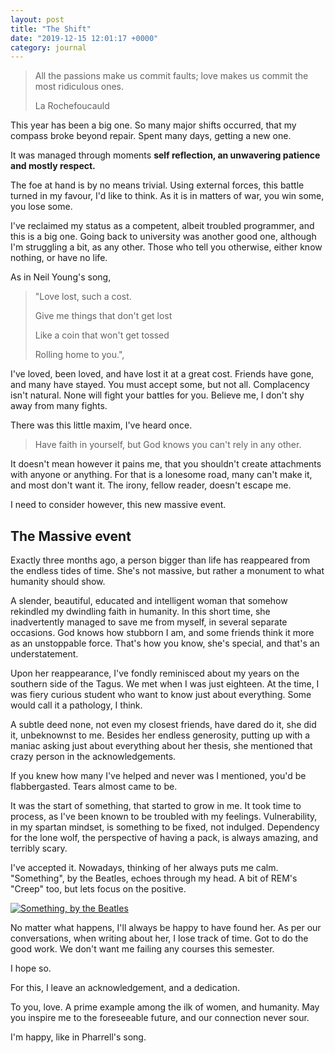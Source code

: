 ```yaml
---
layout: post
title: "The Shift"
date: "2019-12-15 12:01:17 +0000"
category: journal
---
```


> All the passions make us commit faults; love makes us commit the most
> ridiculous ones.
>
> La Rochefoucauld


This year has been a big one. So many major shifts occurred, that my compass
broke beyond repair. Spent many days, getting a new one.

It was managed through moments **self reflection, an unwavering patience and
mostly respect.**

The foe at hand is by no means trivial. Using external forces,
this battle turned in my favour, I'd like to think. As it is in matters of
war, you win some, you lose some.


I've reclaimed my status as a competent, albeit troubled programmer, and this
is a big one. Going back to university was another good one, although I'm
struggling a bit, as any other. Those who tell you otherwise, either know
nothing, or have no life.


As in Neil Young's song,

> "Love lost, such a cost.
>
> Give me things that don't get lost
>
> Like a coin that won't get tossed
>
> Rolling home to you.",


I've loved, been loved, and have lost it at a great cost. Friends have gone,
and many have stayed. You must accept some, but not all. Complacency isn't
natural. None will fight your battles for you. Believe me, I don't shy away
from many fights.

There was this little maxim, I've heard once.

> Have faith in yourself, but God knows you can't rely in any other.


It doesn't mean however it pains me, that you shouldn't create attachments
with anyone or anything. For that is a lonesome road, many can't make it, and
most don't want it. The irony, fellow reader, doesn't escape me.

I need to consider however, this new massive event.

## The Massive event

Exactly three months ago, a person bigger than life has reappeared from the
endless tides of time. She's not massive, but rather a monument to what
humanity should show.

A slender, beautiful, educated and intelligent woman that somehow rekindled my
dwindling faith in humanity. In this short time, she inadvertently managed to
save me from myself, in several separate occasions. God knows how stubborn I
am, and some friends think it more as an unstoppable force. That's how you
know, she's special, and that's an understatement.

Upon her reappearance, I've fondly reminisced about my years on the southern
side of the Tagus. We met when I was just eighteen. At the time, I was fiery
curious student who want to know just about everything. Some would call it a
pathology, I think.

A subtle deed none, not even my closest friends, have dared do it, she did it,
unbeknownst to me. Besides her endless generosity, putting up with a maniac
asking just about everything about her thesis, she mentioned that crazy person
in the acknowledgements.

If you knew how many I've helped and never was I mentioned, you'd be
flabbergasted. Tears almost came to be.

It was the start of something, that started to grow in me. It took time to
process, as I've been known to be troubled with my feelings. Vulnerability, in
my spartan mindset, is something to be fixed, not indulged. Dependency for the
lone wolf, the perspective of having a pack, is always amazing, and terribly
scary.

I've accepted it. Nowadays, thinking of her always puts me calm. "Something",
by the Beatles, echoes through my head. A bit of REM's "Creep" too, but lets
focus on the positive.


[![Something, by the Beatles][Video-image]][Video-link]


No matter what happens, I'll always be happy to have found her. As per our
conversations, when writing about her, I lose track of time. Got to do the
good work. We don't want me failing any courses this semester.

I hope so.

For this, I leave an acknowledgement, and a dedication.

To you, love. A prime example among the ilk of women, and humanity. May you
inspire me to the foreseeable future, and our connection never sour.

I'm happy, like in Pharrell's song.


[Video-image]: https://img.youtube.com/vi/UzuAepZjU2Q/0.jpg
[Video-link]: https://youtu.be/UzuAepZjU2Q
